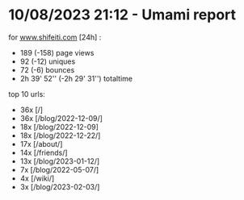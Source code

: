 # 10/08/2023 21:12 - Umami report
for www.shifeiti.com [24h] :

 - 189 (-158) page views
 - 92 (-12) uniques
 - 72 (-6) bounces
 - 2h 39' 52'' (-2h 29' 31'') totaltime


top 10 urls:
 - 36x [/]
 - 36x [/blog/2022-12-09/]
 - 18x [/blog/2022-12-09]
 - 18x [/blog/2022-12-22/]
 - 17x [/about/]
 - 14x [/friends/]
 - 13x [/blog/2023-01-12/]
 - 7x [/blog/2022-05-07/]
 - 4x [/wiki/]
 - 3x [/blog/2023-02-03/]


